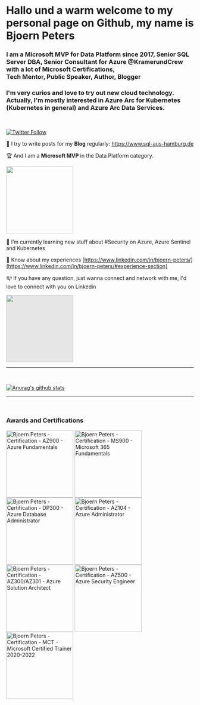 <h1>Hallo und a warm welcome to my personal page on Github, my name is Bjoern Peters</h1>
<h3>I am a Microsoft MVP for Data Platform since 2017, Senior SQL Server DBA, Senior Consultant for Azure @KramerundCrew with a lot of Microsoft Certifications, <br> 
Tech Mentor, Public Speaker, Author, Blogger</h3>
<h3>I'm very curios and love to try out new cloud technology. Actually, I'm mostly interested in Azure Arc for Kubernetes (Kubernetes in general) and Azure Arc Data Services.</h5>
<br>

[![Twitter Follow](https://img.shields.io/twitter/follow/sql_aus_hh?color=blue&logo=twitter&style=for-the-badge)](https://twitter.com/intent/follow?screen_name=sql_aus_hh)

:memo: I try to write posts for my **Blog** regularly: https://www.sql-aus-hamburg.de

:trophy: And I am a **Microsoft MVP** in the Data Platform category.

<a href="https://mvp.microsoft.com/en-us/PublicProfile/5002576"><img src="https://mvp.microsoft.com/Content/Images/mvp-banner.png" width="180" /></a>

:open_book: I’m currently learning new stuff about #Security on Azure, Azure Sentinel and Kubernetes

:bookmark_tabs: Know about my experiences [https://www.linkedin.com/in/bjoern-peters/](https://www.linkedin.com/in/bjoern-peters/#experience-section)

:mailbox_closed: If you have any question, just wanna connect and network with me, I'd love to connect with you on Linkedin

<a href="https://www.linkedin.com/in/bjoern-peters/"><img style="background-color: hsl(0, 0%, 90%);transition: background-color 300ms;" src="https://www.sql-aus-hamburg.de/wp-content/uploads/2021/07/LI-Logo.png" width="180" /></a>

<hr>
<br>


[![Anurag's github stats](https://github-readme-stats.vercel.app/api?username=sql-aus-hh)](https://github.com/sql-aus-hh)

<hr>
<br>

<h3 align="left">Awards and Certifications</h3>
<p align="left">
    <a href="https://www.sql-aus-hamburg.de" target="blank"><img align="center" width="180" src="https://www.sql-aus-hamburg.de/wp-content/uploads/2021/07/azure-fundamentals-600x600-1.png" alt="Bjoern Peters - Certification - AZ900 - Azure Fundamentals" /></a>
    <a href="https://www.sql-aus-hamburg.de" target="blank"><img align="center" width="180" src="https://www.sql-aus-hamburg.de/wp-content/uploads/2021/07/microsoft365-fundamentals-600x600-1.png" alt="Bjoern Peters - Certification - MS900 - Microsoft 365 Fundamentals" /></a>
    <a href="https://www.sql-aus-hamburg.de" target="blank"><img align="center" width="180" src="https://www.sql-aus-hamburg.de/wp-content/uploads/2021/07/azure-database-administrator-associate-600x600-1.png" alt="Bjoern Peters - Certification - DP300 - Azure Database Administrator" /></a>
    <a href="https://www.sql-aus-hamburg.de" target="blank"><img align="center" width="180" src="https://www.sql-aus-hamburg.de/wp-content/uploads/2021/07/azure-administrator-associate-600x600-2.png" alt="Bjoern Peters - Certification - AZ104 - Azure Administrator" /></a>
    <a href="https://www.sql-aus-hamburg.de" target="blank"><img align="center" width="180" src="https://www.sql-aus-hamburg.de/wp-content/uploads/2021/07/azure-solutions-architect-expert-600x600-1.png" alt="Bjoern Peters - Certification - AZ300/AZ301 - Azure Solution Architect" /></a>
    <a href="https://www.sql-aus-hamburg.de" target="blank"><img align="center" width="180" src="https://www.sql-aus-hamburg.de/wp-content/uploads/2021/07/azure-security-engineer-associate600x600-1.png" alt="Bjoern Peters - Certification - AZ500 - Azure Security Engineer" /></a>    
    <a href="https://www.sql-aus-hamburg.de" target="blank"><img align="center" width="180" src="https://www.sql-aus-hamburg.de/wp-content/uploads/2021/07/MCT-Microsoft_Certified_Trainer-600x600-1.png" alt="Bjoern Peters - Certification - MCT - Microsoft Certified Trainer 2020-2022" /></a>
</p>

<!--
**sql-aus-hh/sql-aus-hh** is a ✨ _special_ ✨ repository because its `README.md` (this file) appears on your GitHub profile.
A big THANK YOU to Jonah Andersson and Michael Mardahl for the inspiration and sorry for copying your content ;-)
-->
